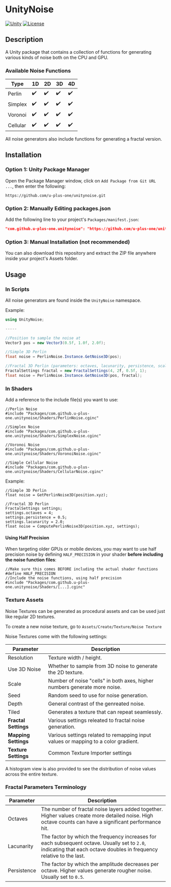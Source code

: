 # UnityNoise

[![Unity](https://img.shields.io/badge/Unity-2019.4+-blue.svg)](https://unity3d.com/get-unity/download)
[![License](https://img.shields.io/badge/license-MIT-green)](LICENSE.md)

## Description

A Unity package that contains a collection of functions for generating various kinds of noise both on the CPU and GPU.

### Available Noise Functions
|Type           |1D                |2D                |3D                |4D                |
|---------------|------------------|------------------|------------------|------------------|
|Perlin         |:heavy_check_mark:|:heavy_check_mark:|:heavy_check_mark:|:heavy_check_mark:|
|Simplex        |:heavy_check_mark:|:heavy_check_mark:|:heavy_check_mark:|:heavy_check_mark:|
|Voronoi        |:heavy_check_mark:|:heavy_check_mark:|:heavy_check_mark:|:heavy_check_mark:|
|Cellular       |:heavy_check_mark:|:heavy_check_mark:|:heavy_check_mark:|:heavy_check_mark:|

All noise generators also include functions for generating a fractal version.

## Installation

### Option 1: Unity Package Manager

Open the Package Manager window, click on `Add Package from Git URL ...`, then enter the following:
```
https://github.com/u-plus-one/unitynoise.git
```

### Option 2: Manually Editing packages.json

Add the following line to your project's `Packages/manifest.json`:

```json
"com.github.u-plus-one.unitynoise": "https://github.com/u-plus-one/unitynoise.git"
```

### Option 3: Manual Installation (not recommended)

You can also download this repository and extract the ZIP file anywhere inside your project's Assets folder.

## Usage

### In Scripts

All noise generators are found inside the ```UnityNoise``` namespace.

Example:
```csharp
using UnityNoise;

-----

//Position to sample the noise at
Vector3 pos = new Vector3(0.5f, 1.0f, 2.0f);

//Simple 3D Perlin 
float noise = PerlinNoise.Instance.GetNoise3D(pos);

//Fractal 3D Perlin (parameters: octaves, lacunarity, persistence, scale)
FractalSettings fractal = new FractalSettings(4, 2f, 0.5f, 1);
float noise = PerlinNoise.Instance.GetNoise3D(pos, fractal);
```

### In Shaders

Add a reference to the include file(s) you want to use:
```hlsl
//Perlin Noise
#include "Packages/com.github.u-plus-one.unitynoise/Shaders/PerlinNoise.cginc"

//Simplex Noise
#include "Packages/com.github.u-plus-one.unitynoise/Shaders/SimplexNoise.cginc"

//Voronoi Noise
#include "Packages/com.github.u-plus-one.unitynoise/Shaders/VoronoiNoise.cginc"

//Simple Cellular Noise
#include "Packages/com.github.u-plus-one.unitynoise/Shaders/CellularNoise.cginc"
```

Example:
```hlsl
//Simple 3D Perlin
float noise = GetPerlinNoise3D(position.xyz);

//Fractal 3D Perlin
FractalSettings settings;
settings.octaves = 4;
settings.persistence = 0.5;
settings.lacunarity = 2.0;
float noise = ComputePerlinNoise3D(position.xyz, settings);
```

#### Using Half Precision

When targeting older GPUs or mobile devices, you may want to use half precision noise by defining `HALF_PRECISION` in your shader **before including the noise function files**:

```hlsl
//Make sure this comes BEFORE including the actual shader functions
#define HALF_PRECISION
//Include the noise functions, using half precision
#include "Packages/com.github.u-plus-one.unitynoise/Shaders/[...].cginc"
```

### Texture Assets

Noise Textures can be generated as procedural assets and can be used just like regular 2D textures.

To create a new noise texture, go to `Assets/Create/Texture/Noise Texture`

Noise Textures come with the following settings:

|Parameter      |Description|
|---------------|------------|
|Resolution     |Texture width / height.|
|Use 3D Noise   |Whether to sample from 3D noise to generate the 2D texture.|
|Scale          |Number of noise "cells" in both axes, higher numbers generate more noise.|
|Seed           |Random seed to use for noise generation.|
|Depth          |General contrast of the genreated noise.|
|Tiled          |Generates a texture that can repeat seamlessly.|
|**Fractal Settings**|Various settings releated to fractal noise generation.|
|**Mapping Settings**|Various settings related to remapping input values or mapping to a color gradient.|
|**Texture Settings**|Common Texture Importer settings|

A histogram view is also provided to see the distribution of noise values across the entire texture.

### Fractal Parameters Terminology
|Parameter      |Description|
|---------------|-----------|
|Octaves|The number of fractal noise layers added together. Higher values create more detailed noise. High octave counts can have a significant performance hit.|
|Lacunarity|The factor by which the frequency increases for each subsequent octave. Usually set to `2.0`, indicating that each octave doubles in frequency relative to the last.|
|Persistence|The factor by which the amplitude decreases per octave. Higher values generate rougher noise. Usually set to `0.5`.|

